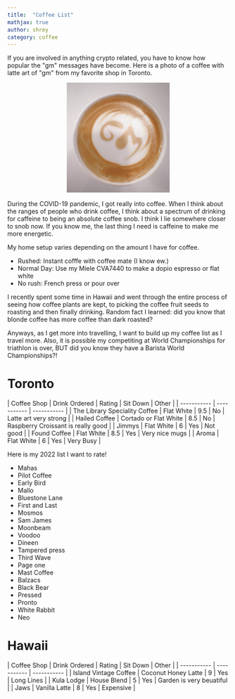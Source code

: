 ```yaml
---
title:  "Coffee List"
mathjax: true
author: shrey
category: coffee
---
```


If you are involved in anything crypto related, you have to know how popular the "gm" messages have become. Here is a photo of a coffee with latte art of "gm" from my favorite shop in Toronto. 

<p align="center">
  <img src="/assets/cof.png">
</p>

During the COVID-19 pandemic, I got really into coffee. When I think about the ranges of people who drink coffee, I think about a spectrum of drinking for caffeine to being an absolute coffee snob. I think I lie somewhere closer to snob now. If you know me, the last thing I need is caffeine to make me more energetic. 

My home setup varies depending on the amount I have for coffee. 

- Rushed: Instant cofffe with coffee mate (I know ew.)
- Normal Day: Use my Miele CVA7440 to make a dopio espresso or flat white
- No rush: French press or pour over

I recently spent some time in Hawaii and went through the entire process of seeing how coffee plants are kept, to picking the coffee fruit seeds to roasting and then finally drinking. Random fact I learned: did you know that blonde coffee has more coffee than dark roasted? 

Anyways, as I get more into travelling, I want to build up my coffee list as I travel more. Also, it is possible my competiting at World Championships for triathlon is over, BUT did you know they have a Barista World Championships?! 

# Toronto

| Coffee Shop     | Drink Ordered | Rating | Sit Down | Other | 
| ----------- | ----------- | ----------- |
| The Library Speciality Coffee     | Flat White      | 9.5 | No | Latte art very strong |
| Hailed Coffee  | Cortado or Flat White      | 8.5 | No | Raspberry Croissant is really good |
| Jimmys | Flat White | 6 | Yes | Not good |
| Found Coffee | Flat White | 8.5 | Yes | Very nice mugs | 
| Aroma | Flat White | 6 | Yes | Very Busy | 

Here is my 2022 list I want to rate! 

- Mahas
- Pilot Coffee
- Early Bird
- Mallo 
- Bluestone Lane
- First and Last
- Mosmos
- Sam James
- Moonbeam
- Voodoo
- Dineen
- Tampered press
- Third Wave
- Page one
- Mast Coffee 
- Balzacs
- Black Bear
- Pressed
- Pronto
- White Rabbit
- Neo 

# Hawaii 

| Coffee Shop     | Drink Ordered | Rating | Sit Down | Other | 
| ----------- | ----------- | ----------- |
| Island Vintage Coffee     | Coconut Honey Latte     | 9 | Yes | Long Lines |
| Kula Lodge  | House Blend     | 5 | Yes | Garden is very beuatiful |
| Jaws | Vanilla Latte | 8 | Yes | Expensive |